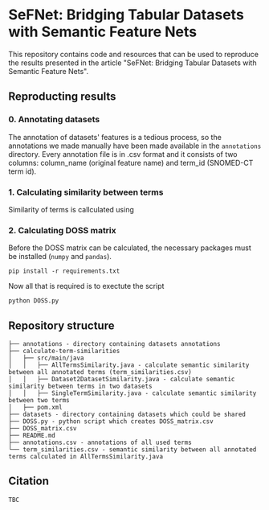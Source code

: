 # SeFNet: Bridging Tabular Datasets with Semantic Feature Nets

This repository contains code and resources that can be used to reproduce the results presented in the article "SeFNet: Bridging Tabular Datasets with Semantic Feature Nets".

## Reproducting results
### 0. Annotating datasets <br>
The annotation of datasets' features is a tedious process, so the annotations we made manually have been made available in the `annotations` directory. Every annotation file is in .csv format and it consists of two columns: column_name (original feature name) and term_id (SNOMED-CT term id).

### 1. Calculating similarity between terms <br>
Similarity of terms is callculated using 

### 2. Calculating DOSS matrix <br>
Before the DOSS matrix can be calculated, the necessary packages must be installed (`numpy` and `pandas`).
```
pip install -r requirements.txt
```
Now all that is required is to exectute the script
```
python DOSS.py
```

## Repository structure
```
├── annotations - directory containing datasets annotations
├── calculate-term-similarities
│   ├── src/main/java
│   │   ├── AllTermsSimilarity.java - calculate semantic similarity between all annotated terms (term_similarities.csv)
│   │   ├── Dataset2DatasetSimilarity.java - calculate semantic similarity between terms in two datasets
│   │   ├── SingleTermSimilarity.java - calculate semantic similarity between two terms
│   ├── pom.xml
├── datasets - directory containing datasets which could be shared
├── DOSS.py - python script which creates DOSS_matrix.csv
├── DOSS_matrix.csv
├── README.md
├── annotations.csv - annotations of all used terms
└── term_similarities.csv - semantic similarity between all annotated terms calculated in AllTermsSimilarity.java
```

## Citation
```
TBC
```
